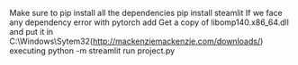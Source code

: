 Make sure to pip install all the dependencies
pip install steamlit
If we face any dependency error with pytorch add Get a copy of libomp140.x86_64.dll and put it in C:\Windows\Sytem32(http://mackenziemackenzie.com/downloads/)
executing python -m streamlit run project.py
